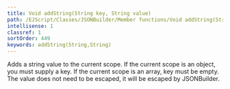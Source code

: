 ```yaml
---
title: Void addString(String key, String value)
path: /EJScript/Classes/JSONBuilder/Member functions/Void addString(String key, String value)
intellisense: 1
classref: 1
sortOrder: 449
keywords: addString(String,String)
---
```


Adds a string value to the current scope. If the current scope is an object, you must supply a key. If the current scope is an array, key must be empty. The value does not need to be escaped, it will be escaped by JSONBuilder.


